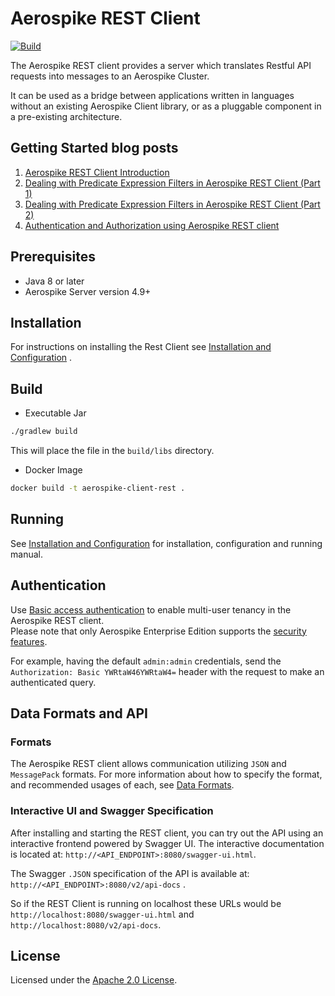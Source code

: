 # Aerospike REST Client

[![Build](https://github.com/aerospike/aerospike-client-rest/actions/workflows/build.yml/badge.svg)](https://github.com/aerospike/aerospike-client-rest/actions/workflows/build.yml)

The Aerospike REST client provides a server which translates Restful API requests into messages to an Aerospike Cluster.

It can be used as a bridge between applications written in languages without an existing Aerospike Client library, or as a pluggable component in a pre-existing architecture.

## Getting Started blog posts

1. [Aerospike REST Client Introduction](https://medium.com/aerospike-developer-blog/aerospike-rest-client-cb7e5967f423)
2. [Dealing with Predicate Expression Filters in Aerospike REST Client (Part 1)](https://medium.com/aerospike-developer-blog/dealing-with-predicate-expression-filters-in-aerospike-rest-client-part-1-a43e43ac8c7d)
3. [Dealing with Predicate Expression Filters in Aerospike REST Client (Part 2)](https://medium.com/aerospike-developer-blog/dealing-with-predicate-expression-filters-in-aerospike-rest-client-part-2-b9d9358c8a4e)
4. [Authentication and Authorization using Aerospike REST client](https://medium.com/aerospike-developer-blog/authentication-and-authorization-using-aerospike-rest-client-ae0837301775)

## Prerequisites

* Java 8 or later
* Aerospike Server version 4.9+

## Installation

For instructions on installing the Rest Client see [Installation and Configuration](./docs/installation-and-config.md) .

## Build

* Executable Jar

```sh
./gradlew build
```

This will place the file in the `build/libs` directory.

* Docker Image

```sh
docker build -t aerospike-client-rest .
```

## Running 

See [Installation and Configuration](./docs/installation-and-config.md) for installation, configuration and running manual.

## Authentication
Use [Basic access authentication](https://en.wikipedia.org/wiki/Basic_access_authentication) to enable multi-user tenancy in the Aerospike REST client.  
Please note that only Aerospike Enterprise Edition supports the [security features](https://aerospike.com/docs/guide/security/index.html).

For example, having the default `admin:admin` credentials, send the `Authorization: Basic YWRtaW46YWRtaW4=` header with the request to make an authenticated query.

## Data Formats and API

### Formats

The Aerospike REST client allows communication utilizing `JSON` and `MessagePack` formats. For more information about how to specify the format, and recommended usages of each, see [Data Formats](./docs/data-formats.md).

### Interactive UI and Swagger Specification

After installing and starting the REST client, you can try out the API using an interactive frontend powered by Swagger UI. The interactive documentation is located at: `http://<API_ENDPOINT>:8080/swagger-ui.html`.

The Swagger `.JSON` specification of the API is available at: `http://<API_ENDPOINT>:8080/v2/api-docs` .

So if the REST Client is running on localhost these URLs would be `http://localhost:8080/swagger-ui.html` and `http://localhost:8080/v2/api-docs`.

## License
Licensed under the [Apache 2.0 License](./LICENSE).

